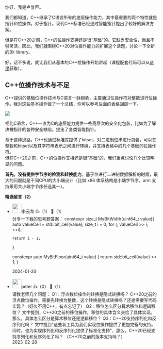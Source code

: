 你好，我是卢誉声。

我们都知道，C++继承了C语言所有的底层操作能力，其中最重要的两个特性就是指针和位操作。对于指针，现代C++标准已经通过智能指针提出了较好的解决方案。

但是在C++20之前，C++的位操作支持还是很“基础”的。它缺乏安全性，而且不够灵活。因此，我们就围绕C++20对位操作能力的扩展这个话题，讨论一下全新的Bit library。

好，话不多说，就让我们从基本的C++位操作开始讲起（课程配套代码可以从[这里](https://github.com/samblg/cpp20-plus-indepth)获取）。

## C++位操作技术与不足

C++提供的基础位操作技术与C语言一脉相承，主要通过位操作符对整数进行位操作。我对这些基本操作做了一个总结，你可以参考后面的表格回顾一下。

![](https://static001.geekbang.org/resource/image/c9/50/c9d77bda455c87a90ce43e14e77af950.jpg?wh=2543x1437)

相比C语言，C++一直为C的底层能力提供一些高层次的安全化包装，比如为了解决裸指针的各种安全缺陷，提出了各类智能指针。

基于这种思路，C++也通过标准库提供了bitset，对二进制位串进行包装，可以在整数和bitset以及其字符串表示之间进行转换，并支持表格中的几个基础的位操作符。  
但在C++20之前，C++的位操作支持还是很“基础”的，我们重点讨论几个比较明显的问题。

**首先，没有提供字节序的检测和转换能力**。基于位进行二进制数据解析的时候，最大的问题就是不同CPU的大小端设计（比如 x86 体系结构是小端字节序，arm 支持采用大小端字节序任选其一）。
<div><strong>精选留言（2）</strong></div><ul>
<li><img src="https://static001.geekbang.org/account/avatar/00/30/db/86/51ec4c41.jpg" width="30px"><span>李云龙</span> 👍（1） 💬（1）<div>分享一下我的思考题答案：
constexpr size_t MyBitWidth(uint64_t value){
    auto valueCeil = std::bit_ceil(value);
    size_t i = 0;
    for (; valueCeil &gt;&gt; i; ++i);

    return i - 1;
}

constexpr auto MyBitFloor(uint64_t value) {
    return std::bit_ceil(value) &gt;&gt; 1;
}</div>2024-01-20</li><br/><li><img src="https://static001.geekbang.org/account/avatar/00/10/25/87/f3a69d1b.jpg" width="30px"><span>peter</span> 👍（0） 💬（1）<div>请教老师几个问题：
Q1：浮点数位操作的转换是隐式转换吗？
C++20之前的浮点数位操作，需要先转换为整数，这个转换是隐式转换吗？还是需要写代码实现？（好久不用C++，有点忘记了）
Q2：移位怎么区分算术移位和逻辑移位？
文中提到，C++20之前的移位操作，移位的具体含义交给了具体实现。那么，具体怎么区分是算术移位还是逻辑移位？
Q3：C++20支持序列化和反序列化吗？
文中提到“这些新工具为我们实现位操作提供了更加完备的支持。同时，也为实现序列化和反序列化提供了标准化支持”，那么，C++20已经支持序列化和反序列化了吗？ （C++20之前的版本支持吗？）</div>2023-02-28</li><br/>
</ul>